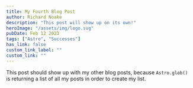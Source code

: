 ```yaml
---
title: My Fourth Blog Post
author: Richard Noake
description: "This post will show up on its own!"
heroImage: "/assets/img/logo.svg"
pubDate: Feb 12 2023
tags: ["Astro", "Successes"]
has_link: false
custom_link_label: ""
custom_link: ""
---
```


This post should show up with my other blog posts, because `Astro.glob()` is returning a list of all my posts in order to create my list.
